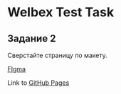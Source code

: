 # Welbex Test Task

## Задание 2

Сверстайте страницу по макету.

[FIgma](https://www.figma.com/file/ja6QtJ9gv2JuxSDIAClL1O/Welbex?node-id=0%3A1)


Link to [GitHub Pages](https://arturvetrov.github.io/Test_task_2_amoCRM/)
